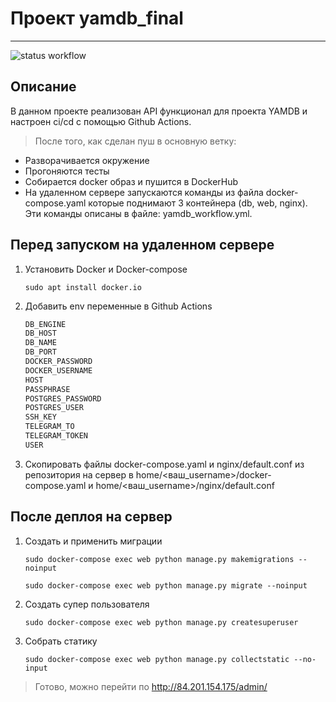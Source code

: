 # Проект yamdb_final

------

![status workflow](https://github.com/petrzakharov/yamdb_final/actions/workflows/yamdb_workflow.yml/badge.svg)

## Описание

В данном проекте реализован API функционал для проекта YAMDB и настроен ci/cd с помощью Github Actions.
>После того, как сделан пуш в основную ветку:

* Разворачивается окружение
* Прогоняются тесты
* Cобирается docker образ и пушится в DockerHub
* На удаленном сервере запускаются команды из файла docker-compose.yaml которые поднимают 3 контейнера (db, web, nginx). Эти команды описаны в файле: yamdb_workflow.yml.

## Перед запуском на удаленном сервере

1. Установить Docker и Docker-compose

    `sudo apt install docker.io`
2. Добавить env переменные в Github Actions

    ```python
    DB_ENGINE
    DB_HOST
    DB_NAME
    DB_PORT
    DOCKER_PASSWORD
    DOCKER_USERNAME
    HOST
    PASSPHRASE
    POSTGRES_PASSWORD
    POSTGRES_USER
    SSH_KEY
    TELEGRAM_TO
    TELEGRAM_TOKEN
    USER
    ```

3. Скопировать файлы docker-compose.yaml и nginx/default.conf из репозитория на сервер в home/<ваш_username>/docker-compose.yaml и home/<ваш_username>/nginx/default.conf

## После деплоя на сервер

1. Создать и применить миграции

   `sudo docker-compose exec web python manage.py makemigrations --noinput`

   `sudo docker-compose exec web python manage.py migrate --noinput`

2. Создать супер пользователя

    `sudo docker-compose exec web python manage.py createsuperuser`

3. Собрать статику

    `sudo docker-compose exec web python manage.py collectstatic --no-input`

> Готово, можно перейти по <http://84.201.154.175/admin/>
